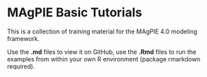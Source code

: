 # MAgPIE Basic Tutorials

This is a collection of training material for the MAgPIE 4.0 modeling framework. 

Use the **.md** files to view it on GitHub, use the **.Rmd** files to run the examples from within your own R environment (package rmarkdown required).



